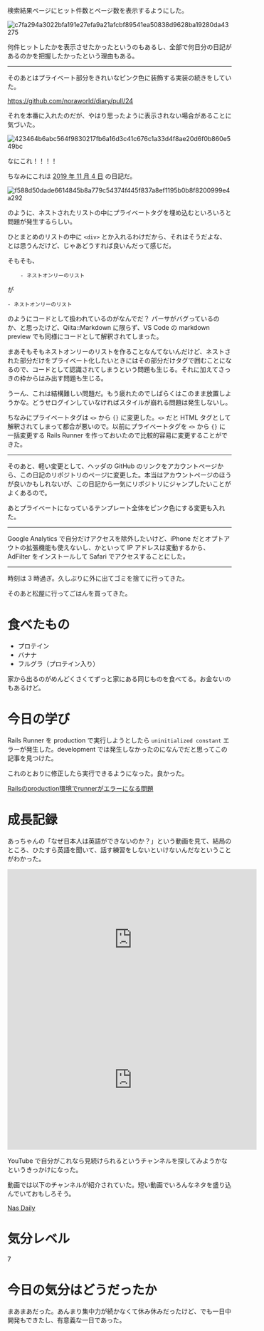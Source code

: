 検索結果ページにヒット件数とページ数を表示するようにした。

![c7fa294a3022bfa191e27efa9a21afcbf89541ea50838d9628ba19280da43275](/images/2020/07/c7fa294a3022bfa191e27efa9a21afcbf89541ea50838d9628ba19280da43275.png)

何件ヒットしたかを表示させたかったというのもあるし、全部で何日分の日記があるのかを把握したかったという理由もある。

---

そのあとはプライベート部分をきれいなピンク色に装飾する実装の続きをしていた。

https://github.com/noraworld/diary/pull/24

それを本番に入れたのだが、やはり思ったように表示されない場合があることに気づいた。

![423464b6abc564f9830217fb6a16d3c41c676c1a33d4f8ae20d6f0b860e549bc](/images/2020/07/423464b6abc564f9830217fb6a16d3c41c676c1a33d4f8ae20d6f0b860e549bc.png)

なにこれ！！！！

ちなみにこれは [2019 年 11 月 4 日](/2019/11/04) の日記だ。

![f588d50dade6614845b8a779c54374f445f837a8ef1195b0b8f8200999e4a292](/images/2020/07/f588d50dade6614845b8a779c54374f445f837a8ef1195b0b8f8200999e4a292.png)

のように、ネストされたリストの中にプライベートタグを埋め込むといろいろと問題が発生するらしい。

ひとまとめのリストの中に `<div>` とか入れるわけだから、それはそうだよな、とは思うんだけど、じゃあどうすれば良いんだって感じだ。

そもそも、

```
    - ネストオンリーのリスト
```

が

    - ネストオンリーのリスト

のようにコードとして扱われているのがなんでだ？ パーサがバグっているのか、と思ったけど、Qiita::Markdown に限らず、VS Code の markdown preview でも同様にコードとして解釈されてしまった。

まあそもそもネストオンリーのリストを作ることなんてないんだけど、ネストされた部分だけをプライベート化したいときにはその部分だけタグで囲むことになるので、コードとして認識されてしまうという問題も生じる。それに加えてさっきの枠からはみ出す問題も生じる。

うーん、これは結構難しい問題だ。もう疲れたのでしばらくはこのまま放置しようかな。どうせログインしていなければスタイルが崩れる問題は発生しないし。

ちなみにプライベートタグは `<>` から `{}` に変更した。`<>` だと HTML タグとして解釈されてしまって都合が悪いので。以前にプライベートタグを `<>` から `{}` に一括変更する Rails Runner を作っておいたので比較的容易に変更することができた。

---

そのあと、軽い変更として、ヘッダの GitHub のリンクをアカウントページから、この日記のリポジトリのページに変更した。本当はアカウントページのほうが良いかもしれないが、この日記から一気にリポジトリにジャンプしたいことがよくあるので。

あとプライベートになっているテンプレート全体をピンク色にする変更も入れた。

---

Google Analytics で自分だけアクセスを除外したいけど、iPhone だとオプトアウトの拡張機能も使えないし、かといって IP アドレスは変動するから、AdFilter をインストールして Safari でアクセスすることにした。

---

時刻は 3 時過ぎ。久しぶりに外に出てゴミを捨てに行ってきた。

そのあと松屋に行ってごはんを買ってきた。



# 食べたもの
- プロテイン
- バナナ
- フルグラ（プロテイン入り）

家から出るのがめんどくさくてずっと家にある同じものを食べてる。お金ないのもあるけど。



# 今日の学び
Rails Runner を production で実行しようとしたら `uninitialized constant` エラーが発生した。development では発生しなかったのになんでだと思ってこの記事を見つけた。

これのとおりに修正したら実行できるようになった。良かった。

[Railsのproduction環境でrunnerがエラーになる問題](http://marimomemo.hatenablog.jp/entry/2017/07/01/222258)



# 成長記録
あっちゃんの「なぜ日本人は英語ができないのか？」という動画を見て、結局のところ、ひたすら英語を聞いて、話す練習をしないといけないんだなということがわかった。

<iframe width="560" height="315" src="https://www.youtube.com/embed/4IqX-XJzez8" frameborder="0" allow="accelerometer; autoplay; encrypted-media; gyroscope; picture-in-picture" allowfullscreen></iframe>

<iframe width="560" height="315" src="https://www.youtube.com/embed/hPHHs_xSrNQ" frameborder="0" allow="accelerometer; autoplay; encrypted-media; gyroscope; picture-in-picture" allowfullscreen></iframe>

YouTube で自分がこれなら見続けられるというチャンネルを探してみようかなというきっかけになった。

動画では以下のチャンネルが紹介されていた。短い動画でいろんなネタを盛り込んでいておもしろそう。

[Nas Daily](https://www.youtube.com/c/nasdaily)



# 気分レベル
7



# 今日の気分はどうだったか
まあまあだった。あんまり集中力が続かなくて休み休みだったけど、でも一日中開発もできたし、有意義な一日であった。
